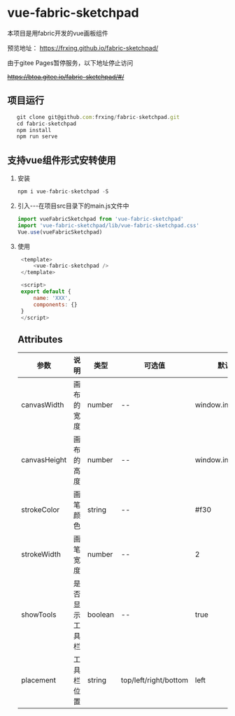 # vue-fabric-sketchpad

本项目是用fabric开发的vue画板组件

预览地址： https://frxing.github.io/fabric-sketchpad/

由于gitee Pages暂停服务，以下地址停止访问

~~https://btoa.gitee.io/fabric-sketchpad/#/~~ 

## 项目运行

```javascript
   git clone git@github.com:frxing/fabric-sketchpad.git
   cd fabric-sketchpad
   npm install 
   npm run serve
```

## 支持vue组件形式安转使用

1. 安装
   
   ```javascript
   npm i vue-fabric-sketchpad -S
   ```

2. 引入---在项目src目录下的main.js文件中
   
   ```javascript
   import vueFabricSketchpad from 'vue-fabric-sketchpad'
   import 'vue-fabric-sketchpad/lib/vue-fabric-sketchpad.css'
   Vue.use(vueFabricSketchpad)
   ```

3. 使用
   
   ```javascript
    <template>
        <vue-fabric-sketchpad />
    </template>
   
    <script>
    export default {
        name: 'XXX',
        components: {}
    }
    </script>
   ```
   
   ## Attributes
   
   | 参数            | 说明      | 类型      | 可选值                   | 默认值                |
   | ------------- | ------- | ------- | --------------------- | ------------------ |
   | canvasWidth   | 画布的宽度   | number  | --                    | window.innerWidth  |
   | canvasHeight  | 画布的高度   | number  | --                    | window.innerHeight |
   | strokeColor   | 画笔颜色    | string  | --                    | #f30               |
   | strokeWidth   | 画笔宽度    | number  | --                    | 2                  |
   | showTools     | 是否显示工具栏 | boolean | --                    | true               |
   | placement     | 工具栏位置   | string  | top/left/right/bottom | left               |
